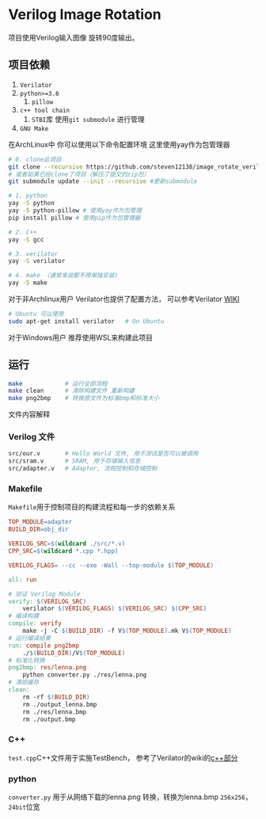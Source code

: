 # Verilog Image Rotation

项目使用Verilog输入图像 旋转90度输出。

## 项目依赖

1. `Verilator`
2. `python>=3.6`
   1. `pillow`
3. `c++ tool chain`
   1. `STBI`库 使用`git submodule` 进行管理
4. `GNU Make`

在ArchLinux中 你可以使用以下命令配置环境 这里使用yay作为包管理器

```bash
# 0. clone此项目
git clone --recursive https://github.com/steven12138/image_rotate_verilog.git
# 或者如果已经clone了项目（解压了提交的zip包）
git submodule update --init --recursive #更新submodule

# 1. python 
yay -S python
yay -S python-pillow # 使用yay作为包管理
pip install pillow # 使用pip作为包管理器

# 2. C++
yay -S gcc

# 3. verilator
yay -S verilator

# 4. make （通常来说都不用单独安装)
yay -S make
```

对于非Archlinux用户 Verilator也提供了配置方法， 可以参考Verilator [WIKI](https://verilator.org/guide/latest/install.html)

```bash
# Ubuntu 可以使用
sudo apt-get install verilator   # On Ubuntu
```

对于Windows用户 推荐使用WSL来构建此项目



## 运行

```bash
make 			# 运行全部流程
make clean		# 清除构建文件 重新构建
make png2bmp	# 转换原文件为标准bmp和标准大小
```

文件内容解释

### Verilog 文件

``` bash
src/our.v		# Hello World 文件, 用于测试是否可以被调用
src/sram.v		# SRAM, 用于存储输入信息
src/adapter.v	# Adapter, 流程控制和存储控制
```

### Makefile

`Makefile`用于控制项目的构建流程和每一步的依赖关系

```makefile
TOP_MODULE=adapter
BUILD_DIR=obj_dir

VERILOG_SRC=$(wildcard ./src/*.v)
CPP_SRC=$(wildcard *.cpp *.hpp)

VERILOG_FLAGS= --cc --exe -Wall --top-module $(TOP_MODULE)

all: run

# 验证 Verilog Module
verify: $(VERILOG_SRC)
	verilator $(VERILOG_FLAGS) $(VERILOG_SRC) $(CPP_SRC)
# 编译构建
compile: verify
	make -j -C $(BUILD_DIR) -f V$(TOP_MODULE).mk V$(TOP_MODULE)
# 运行编译结果
run: compile png2bmp
	./$(BUILD_DIR)/V$(TOP_MODULE)
# 标准化转换
png2bmp: res/lenna.png
	python converter.py ./res/lenna.png
# 清除缓存
clean:
	rm -rf $(BUILD_DIR)
	rm ./output_lenna.bmp
	rm ./res/lenna.bmp
	rm ./output.bmp
```

### C++

`test.cpp`C++文件用于实施TestBench， 参考了Verilator的wiki的[c++部分](https://verilator.org/guide/latest/example_cc.html)		

### python

`converter.py` 用于从网络下载的lenna.png 转换，转换为lenna.bmp `256x256`，`24bit`位宽

​			
